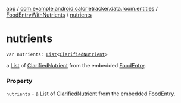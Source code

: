 [app](../../index.md) / [com.example.android.calorietracker.data.room.entities](../index.md) / [FoodEntryWithNutrients](index.md) / [nutrients](./nutrients.md)

# nutrients

`var nutrients: `[`List`](https://kotlinlang.org/api/latest/jvm/stdlib/kotlin.collections/-list/index.html)`<`[`ClarifiedNutrient`](../-clarified-nutrient/index.md)`>`

a [List](https://kotlinlang.org/api/latest/jvm/stdlib/kotlin.collections/-list/index.html) of [ClarifiedNutrient](../-clarified-nutrient/index.md) from the embedded [FoodEntry](../-food-entry/index.md).

### Property

`nutrients` - a [List](https://kotlinlang.org/api/latest/jvm/stdlib/kotlin.collections/-list/index.html) of [ClarifiedNutrient](../-clarified-nutrient/index.md) from the embedded [FoodEntry](../-food-entry/index.md).